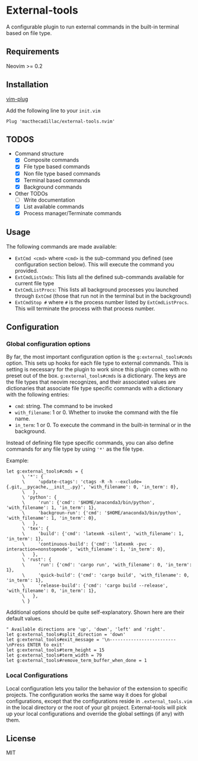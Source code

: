 # External-tools

A configurable plugin to run external commands in the built-in terminal based on
file type.

## Requirements

Neovim >= 0.2

## Installation

[vim-plug](https://github.com/junegunn/vim-plug)

Add the following line to your `init.vim`

```vim
Plug 'macthecadillac/external-tools.nvim'
```

## TODOS

- Command structure
  - [x] Composite commands
  - [x] File type based commands
  - [x] Non file type based commands
  - [x] Terminal based commands
  - [x] Background commands

- Other TODOs
  - [ ] Write documentation
  - [x] List available commands
  - [x] Process manager/Terminate commands

## Usage

The following commands are made available:
- `ExtCmd <cmd>` where `<cmd>` is the sub-command you defined (see configuration
  section below). This will execute the command you provided.
- `ExtCmdListCmds`: This lists all the defined sub-commands available for
  current file type
- `ExtCmdListProcs`: This lists all background processes you launched through
  `ExtCmd` (those that run not in the terminal but in the background)
- `ExtCmdStop #` where `#` is the process number listed by `ExtCmdListProcs`.
  This will terminate the process with that process number.

## Configuration

### Global configuration options

By far, the most important configuration option is the `g:external_tools#cmds`
option. This sets up hooks for each file type to external commands. This is
setting is necessary for the plugin to work since this plugin comes with no
preset out of the box.  `g:external_tools#cmds` is a dictionary. The keys are
the file types that neovim recognizes, and their associated values are
dictionaries that associate file type specific commands with a dictionary with
the following entries:

- `cmd`: string. The command to be invoked
- `with_filename`: 1 or 0. Whether to invoke the command with the file name.
- `in_term`: 1 or 0. To execute the command in the built-in terminal or in the
  background.

Instead of defining file type specific commands, you can also define commands
for any file type by using `'*'` as the file type.


Example:

```vim
let g:external_tools#cmds = {
      \ '*': {
      \     'update-ctags': 'ctags -R -h --exclude={.git,__pycache,__init__.py}', 'with_filename': 0, 'in_term': 0},
      \   },
      \ 'python': {
      \     'run': {'cmd': '$HOME/anaconda3/bin/python', 'with_filename': 1, 'in_term': 1},
      \     'backgroun-run': {'cmd': '$HOME/anaconda3/bin/python', 'with_filename': 1, 'in_term': 0},
      \   },
      \ 'tex': {
      \     'build': {'cmd': 'latexmk -silent', 'with_filename': 1, 'in_term': 1},
      \     'continuous-build': {'cmd': 'latexmk -pvc -interaction=nonstopmode', 'with_filename': 1, 'in_term': 0},
      \   },
      \ 'rust': {
      \     'run': {'cmd': 'cargo run', 'with_filename': 0, 'in_term': 1},
      \     'quick-build': {'cmd': 'cargo build', 'with_filename': 0, 'in_term': 1},
      \     'release-build': {'cmd': 'cargo build --release', 'with_filename': 0, 'in_term': 1},
      \   },
      \ }
```

Additional options should be quite self-explanatory. Shown here are their
default values.

```vim
" Available directions are 'up', 'down', 'left' and 'right'.
let g:external_tools#split_direction = 'down'
let g:external_tools#exit_message = '\n-------------------------\nPress ENTER to exit'
let g:external_tools#term_height = 15
let g:external_tools#term_width = 79
let g:external_tools#remove_term_buffer_when_done = 1
```

### Local Configurations

Local configuration lets you tailor the behavior of the extension to specific
projects. The configuration works the same way it does for global
configurations, except that the configurations reside in `.external_tools.vim`
in the local directory or the root of your git project. External-tools will pick
up your local configurations and override the global settings (if any) with
them.

## License

MIT
